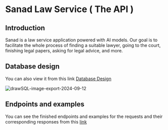 # Sanad Law Service ( The API )

## Introduction
Sanad is a law service application powered with AI models. Our goal is to facilitate the whole process of finding a suitable lawyer, going to the court, finishing legal papers, asking for legal advice, and more.

## Database design
You can also view it from this link [Database Design](https://drawsql.app/teams/zkrallah/diagrams/gaeedy "Database Design") <br>

![drawSQL-image-export-2024-09-12](https://github.com/user-attachments/assets/7e8e76dd-a918-4e14-9e9f-ef63d23f0cd7)

## Endpoints and examples
You can see the finished endpoints and examples for the requests and their corresponding responses from this [link](https://www.postman.com/zkrallah/sanad/collection "Postman")
